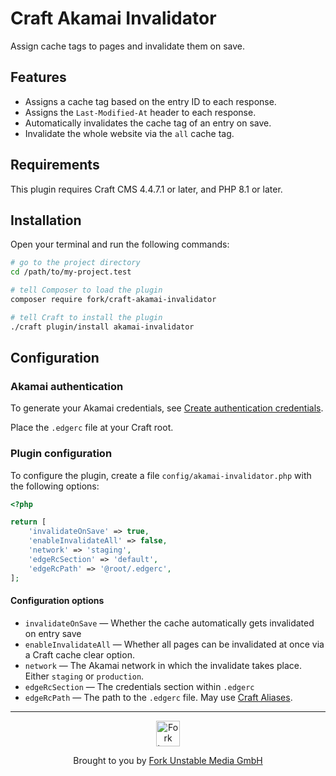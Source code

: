 # Craft Akamai Invalidator

Assign cache tags to pages and invalidate them on save.

## Features

-   Assigns a cache tag based on the entry ID to each response.
-   Assigns the `Last-Modified-At` header to each response.
-   Automatically invalidates the cache tag of an entry on save.
-   Invalidate the whole website via the `all` cache tag.

## Requirements

This plugin requires Craft CMS 4.4.7.1 or later, and PHP 8.1 or later.

## Installation

Open your terminal and run the following commands:

```bash
# go to the project directory
cd /path/to/my-project.test

# tell Composer to load the plugin
composer require fork/craft-akamai-invalidator

# tell Craft to install the plugin
./craft plugin/install akamai-invalidator
```

## Configuration

### Akamai authentication

To generate your Akamai credentials, see [Create authentication credentials](https://techdocs.akamai.com/developer/docs/set-up-authentication-credentials).

Place the `.edgerc` file at your Craft root.

### Plugin configuration

To configure the plugin, create a file `config/akamai-invalidator.php` with the following options:

```php
<?php

return [
    'invalidateOnSave' => true,
    'enableInvalidateAll' => false,
    'network' => 'staging',
    'edgeRcSection' => 'default',
    'edgeRcPath' => '@root/.edgerc',
];
```

#### Configuration options

-   `invalidateOnSave` — Whether the cache automatically gets invalidated on entry save
-   `enableInvalidateAll` — Whether all pages can be invalidated at once via a Craft cache clear option.
-   `network` — The Akamai network in which the invalidate takes place. Either `staging` or `production`.
-   `edgeRcSection` — The credentials section within `.edgerc`
-   `edgeRcPath` — The path to the `.edgerc` file. May use [Craft Aliases](https://craftcms.com/docs/4.x/config/#aliases).

---

<div align="center">
  <img src="https://github.fork.de/heart.png" width="38" height="41" alt="Fork Logo" />

  <p>Brought to you by <a href="https://www.fork.de">Fork Unstable Media GmbH</a></p>
</div>
